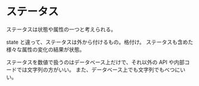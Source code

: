 # ステータス

ステータスは状態や属性の一つと考えられる。

state と違って、ステータスは外から付けるもの。格付け。
ステータスも含めた様々な属性の変化の結果が状態。

ステータスを数値で扱うのはデータベース上だけで、それ以外の API や内部コードでは文字列の方がいい。
また、データベース上でも文字列でもべつにいい。
